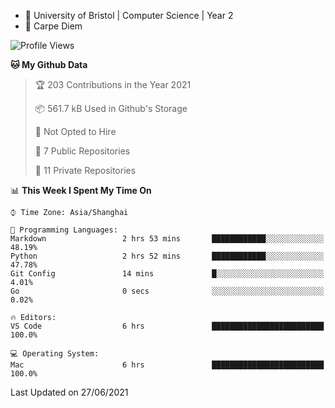 - :school: University of Bristol | Computer Science | Year 2
- :musical_keyboard: Carpe Diem

<!--START_SECTION:waka-->
![Profile Views](http://img.shields.io/badge/Profile%20Views-1-blue)

**🐱 My Github Data** 

> 🏆 203 Contributions in the Year 2021
 > 
> 📦 561.7 kB Used in Github's Storage 
 > 
> 🚫 Not Opted to Hire
 > 
> 📜 7 Public Repositories 
 > 
> 🔑 11 Private Repositories  
 > 
📊 **This Week I Spent My Time On** 

```text
⌚︎ Time Zone: Asia/Shanghai

💬 Programming Languages: 
Markdown                 2 hrs 53 mins       ████████████░░░░░░░░░░░░░   48.19% 
Python                   2 hrs 52 mins       ████████████░░░░░░░░░░░░░   47.78% 
Git Config               14 mins             █░░░░░░░░░░░░░░░░░░░░░░░░   4.01% 
Go                       0 secs              ░░░░░░░░░░░░░░░░░░░░░░░░░   0.02%

🔥 Editors: 
VS Code                  6 hrs               █████████████████████████   100.0%

💻 Operating System: 
Mac                      6 hrs               █████████████████████████   100.0%

```


 Last Updated on 27/06/2021
<!--END_SECTION:waka-->
